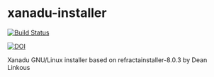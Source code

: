 # xanadu-installer

[![Build Status](https://travis-ci.org/sinfallas/xanadu-installer.svg)](https://travis-ci.org/sinfallas/xanadu-installer)

[![DOI](https://zenodo.org/badge/4102/sinfallas/xanadu-installer.svg)](https://zenodo.org/badge/latestdoi/4102/sinfallas/xanadu-installer)

Xanadu GNU/Linux installer based on refractainstaller-8.0.3 by Dean Linkous
